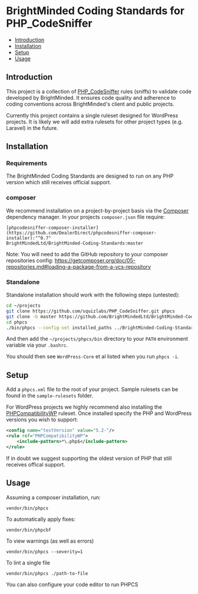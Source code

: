 # BrightMinded Coding Standards for PHP_CodeSniffer

* [Introduction](#introduction)
* [Installation](#installation)
* [Setup](#setup)
* [Usage](#usage)

## Introduction

This project is a collection of [PHP_CodeSniffer](https://github.com/squizlabs/PHP_CodeSniffer) rules (sniffs) to validate code developed by BrightMinded. It ensures code quality and adherence to coding conventions across BrightMinded's client and public projects.

Currently this project contains a single ruleset designed for WordPress projects. It is likely we will add extra rulesets for other project types (e.g. Laravel) in the future.

## Installation

### Requirements

The BrightMinded Coding Standards are designed to run on any PHP version which still receives official support.

### composer

We recommend installation on a project-by-project basis via the [Composer](https://getcomposer.org/) dependency manager. In your projects `composer.json` file require:

	[phpcodesniffer-composer-installer](https://github.com/DealerDirect/phpcodesniffer-composer-installer):"^0.7"
	BrightMindedLtd/BrightMinded-Coding-Standards:master

Note: You will need to add the GitHub repository to your composer repositories config: https://getcomposer.org/doc/05-repositories.md#loading-a-package-from-a-vcs-repository

### Standalone

Standalone installation should work with the following steps (untested):

```bash
cd ~/projects
git clone https://github.com/squizlabs/PHP_CodeSniffer.git phpcs
git clone -b master https://github.com/BrightMindedLtd/BrightMinded-Coding-Standards BrightMinded-Coding-Standards
cd phpcs
./bin/phpcs --config-set installed_paths ../BrightMinded-Coding-Standards
```

And then add the `~/projects/phpcs/bin` directory to your `PATH` environment variable via your `.bashrc`.

You should then see `WordPress-Core` et al listed when you run `phpcs -i`.

## Setup

Add a `phpcs.xml` file to the root of your project. Sample rulesets can be found in the `sample-rulesets` folder.

For WordPress projects we highly recommend also installing the [PHPCompatibilityWP](https://github.com/PHPCompatibility/PHPCompatibilityWP) ruleset. Once installed specify the PHP and WordPress versions you wish to support:

```xml
<config name="testVersion" value="5.2-"/>
<rule ref="PHPCompatibilityWP">
    <include-pattern>*\.php$</include-pattern>
</rule>
```
If in doubt we suggest supporting the oldest version of PHP that still receives offical support.

## Usage

Assuming a composer installation, run:

	vendor/bin/phpcs

To automatically apply fixes:

	vendor/bin/phpcbf

To view warnings (as well as errors)

	vendor/bin/phpcs --severity=1

To lint a single file

	vendor/bin/phpcs ./path-to-file

You can also configure your code editor to run PHPCS